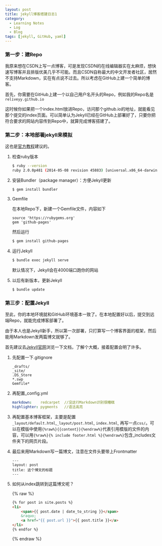 ```yaml
---
layout: post
title: jekyll博客搭建日志1
category: 
  - Learning Notes
  - Log
  - Blog
tags: [jekyll, GitHub, yaml]
---
```


### 第一步：建Repo

我原来想在CSDN上写一点博客，可是发现CSDN的在线编辑器实在太麻烦，想快速写博客并且排版优美几乎不可能。而且CSDN自称最大的中文开发者社区，居然不支持Markdown，实在有点说不过去。所以考虑在GitHub上建一个简单的博客。

首先，你需要在GitHub上建一个以自己用户名开头的Repo，例如我的Repo名是`reliveyy.github.io`

这时候你如果把一个index.html放进Repo，访问那个github.io的地址，就能看见那个提交的index页面。可以简单认为Jekyll已经在GitHub上部署好了，只要你把符合要求的网站内容传到Repo中，就算完成博客搭建了。

<!--more-->

### 第二步：本地部署jekyll来模拟
这也是[官方教程](https://help.github.com/articles/using-jekyll-with-pages/)建议的。

1. 	检查ruby版本

	```sh
	$ ruby --version
	ruby 2.0.0p481 (2014-05-08 revision 45883) [universal.x86_64-darwin14]
	```
2. 	安装Bundler（package manager）：方便Jekyll更新

	```sh
	$ gem install bundler
	```
3. 	Gemfile
	
	在本地Repo下，新建一个Gemfile文件，内容如下

	```
	source 'https://rubygems.org'
	gem 'github-pages'
	```
	然后运行

	```sh
	$ gem install github-pages
	```
4. 	运行Jekyll
	
	```sh
	$ bundle exec jekyll serve
	```
	默认情况下，Jekyll会在4000端口跑你的网站

5. 	以后有新版本，更新Jekyll
	
	```sh
	$ bundle update
	```

### 第三步：配置Jekyll

至此，你的本地环境就和GitHub环境基本一致了。在本地配置好以后，提交到远端Repo，就能完成博客部署了。

由于本人也是Jekyll新手，所以第一次部署，只打算写一个博客界面的框架，然后能用Markdown发两篇博文就够了。

首先建议去[Jekyll官网](http://jekyllrb.com/)浏览一下文档，了解个大概，接着配置会明了许多。

1.	先配置一下.gitignore

	```
	_drafts/
	_site/
	.DS_Store
	*.swp
	Gemfile*
	```
2. 再配置_config.yml

	```yaml
	markdown:    redcarpet  //没这行Markdown识别很糟糕
	highlighter: pygments   //语法高亮
	```

3. 再配置基本博客框架，主要是配置`_layout/default.html`,`_layout/post.html`, `index.html`, 再写一点`css/`。可以在模版中使用`{%raw%}{{content}}{%endraw%}`代表引用模版的文件的内容，可以用`{%raw%}{% include footer.html %}{%endraw%}`包含_includes文件夹下的网页片段。

4. 最后来用Markdown写一篇博文，注意在文件头要带上Frontmatter

	```
	---
	layout: post
	title: 这个博文的标题
	---
	```

5. 如何从index跳转到这篇博文呢？

	{% raw %}
	```html
	{% for post in site.posts %}
	<li>
		<span>{{ post.date | date_to_string }}</span>
		&raquo;
		<a href="{{ post.url }}">{{ post.title }}</a>
	</li>
	{% endfor %}
	```
	{% endraw %}









